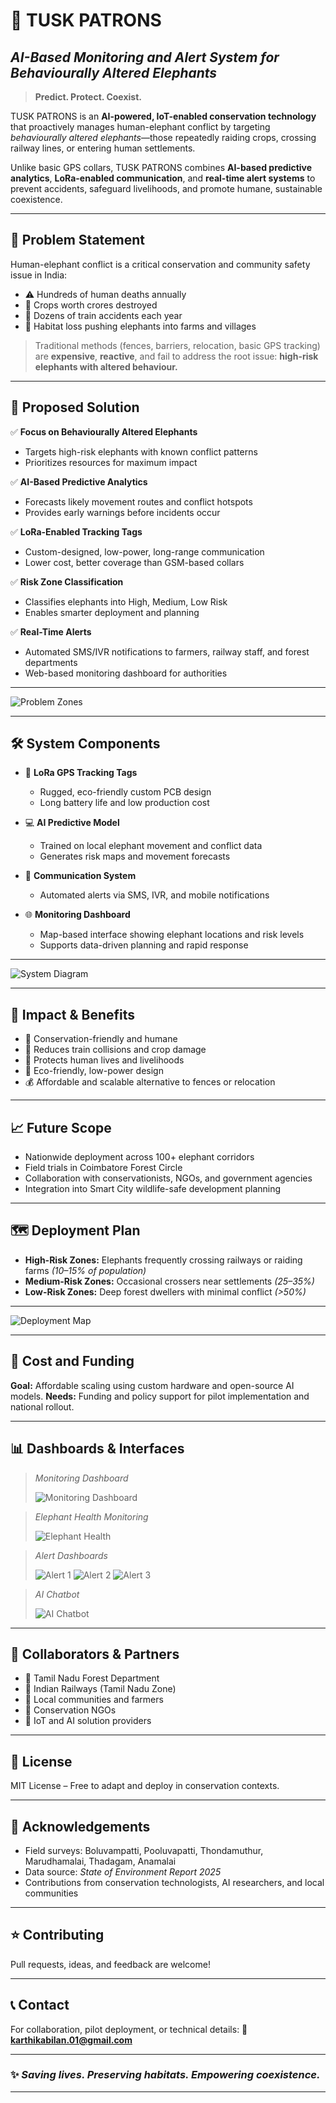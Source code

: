 # 🐘 **TUSK PATRONS**

## *AI-Based Monitoring and Alert System for Behaviourally Altered Elephants*

> **Predict. Protect. Coexist.**

TUSK PATRONS is an **AI-powered, IoT-enabled conservation technology** that proactively manages human-elephant conflict by targeting *behaviourally altered elephants*—those repeatedly raiding crops, crossing railway lines, or entering human settlements.

Unlike basic GPS collars, TUSK PATRONS combines **AI-based predictive analytics**, **LoRa-enabled communication**, and **real-time alert systems** to prevent accidents, safeguard livelihoods, and promote humane, sustainable coexistence.

---

## 📌 **Problem Statement**

Human-elephant conflict is a critical conservation and community safety issue in India:

* ⚠️ Hundreds of human deaths annually
* 🌾 Crops worth crores destroyed
* 🚂 Dozens of train accidents each year
* 🌳 Habitat loss pushing elephants into farms and villages

> Traditional methods (fences, barriers, relocation, basic GPS tracking) are **expensive**, **reactive**, and fail to address the root issue: **high-risk elephants with altered behaviour.**

---

## 🚀 **Proposed Solution**

✅ **Focus on Behaviourally Altered Elephants**

* Targets high-risk elephants with known conflict patterns
* Prioritizes resources for maximum impact

✅ **AI-Based Predictive Analytics**

* Forecasts likely movement routes and conflict hotspots
* Provides early warnings before incidents occur

✅ **LoRa-Enabled Tracking Tags**

* Custom-designed, low-power, long-range communication
* Lower cost, better coverage than GSM-based collars

✅ **Risk Zone Classification**

* Classifies elephants into High, Medium, Low Risk
* Enables smarter deployment and planning

✅ **Real-Time Alerts**

* Automated SMS/IVR notifications to farmers, railway staff, and forest departments
* Web-based monitoring dashboard for authorities

---

![Problem Zones](https://github.com/user-attachments/assets/a3ebe081-f3a6-4de6-b6de-a77303eaf7e8)

---

## 🛠️ **System Components**

* 📡 **LoRa GPS Tracking Tags**

  * Rugged, eco-friendly custom PCB design
  * Long battery life and low production cost

* 💻 **AI Predictive Model**

  * Trained on local elephant movement and conflict data
  * Generates risk maps and movement forecasts

* 📲 **Communication System**

  * Automated alerts via SMS, IVR, and mobile notifications

* 🌐 **Monitoring Dashboard**

  * Map-based interface showing elephant locations and risk levels
  * Supports data-driven planning and rapid response

---

![System Diagram](https://github.com/user-attachments/assets/730b8e2c-8a66-4ca3-b5e3-5573ac923636)

---

## 🌿 **Impact & Benefits**

* 🌱 Conservation-friendly and humane
* 🚨 Reduces train collisions and crop damage
* 👥 Protects human lives and livelihoods
* 🔋 Eco-friendly, low-power design
* 💰 Affordable and scalable alternative to fences or relocation

---

## 📈 **Future Scope**

* Nationwide deployment across 100+ elephant corridors
* Field trials in Coimbatore Forest Circle
* Collaboration with conservationists, NGOs, and government agencies
* Integration into Smart City wildlife-safe development planning

---

## 🗺️ **Deployment Plan**

* **High-Risk Zones:** Elephants frequently crossing railways or raiding farms *(10–15% of population)*
* **Medium-Risk Zones:** Occasional crossers near settlements *(25–35%)*
* **Low-Risk Zones:** Deep forest dwellers with minimal conflict *(>50%)*

---

![Deployment Map](https://github.com/user-attachments/assets/966d4f50-1006-4666-87c9-cbb162b8aa72)

---

## 💸 **Cost and Funding**

**Goal:** Affordable scaling using custom hardware and open-source AI models.
**Needs:** Funding and policy support for pilot implementation and national rollout.

---

## 📊 **Dashboards & Interfaces**

> *Monitoring Dashboard*
>
> ![Monitoring Dashboard](https://github.com/user-attachments/assets/422331d7-6e3d-4248-8dab-70a5512069c0)

> *Elephant Health Monitoring*
>
> ![Elephant Health](https://github.com/user-attachments/assets/bc323cfd-5e7e-45fd-962a-e0d110054480)

> *Alert Dashboards*
>
> ![Alert 1](https://github.com/user-attachments/assets/88cc4259-4f79-494a-9a26-fe046e348758)
> ![Alert 2](https://github.com/user-attachments/assets/ad990ba0-b23f-4dcb-9e5b-d1b1dee77231)
> ![Alert 3](https://github.com/user-attachments/assets/2ce6f306-a21d-4764-a803-bc4ce0ae3b8e)

> *AI Chatbot*
>
> ![AI Chatbot](https://github.com/user-attachments/assets/ca50fb84-703a-4bcb-8285-165cc444832c)

---

## 🤝 **Collaborators & Partners**

* 🌳 Tamil Nadu Forest Department
* 🚂 Indian Railways (Tamil Nadu Zone)
* 👥 Local communities and farmers
* 🌿 Conservation NGOs
* 🔗 IoT and AI solution providers

---

## 📜 **License**

MIT License – Free to adapt and deploy in conservation contexts.

---

## 🙏 **Acknowledgements**

* Field surveys: Boluvampatti, Pooluvapatti, Thondamuthur, Marudhamalai, Thadagam, Anamalai
* Data source: *State of Environment Report 2025*
* Contributions from conservation technologists, AI researchers, and local communities

---

## ⭐ **Contributing**

Pull requests, ideas, and feedback are welcome!

---

## 📞 **Contact**

For collaboration, pilot deployment, or technical details:
📧 **[karthikabilan.01@gmail.com](mailto:karthikabilan.01@gmail.com)**

---

### ✨ *Saving lives. Preserving habitats. Empowering coexistence.*

---
